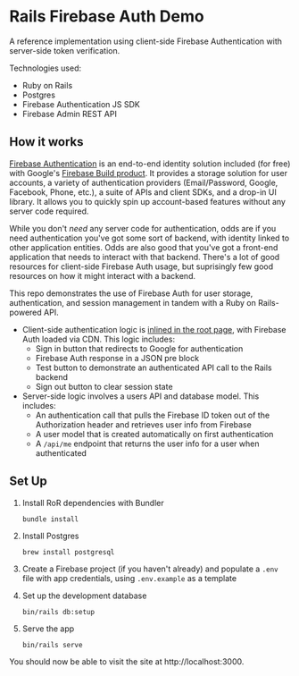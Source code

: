 # Rails Firebase Auth Demo

A reference implementation using client-side Firebase Authentication with server-side token verification.

Technologies used:
- Ruby on Rails
- Postgres
- Firebase Authentication JS SDK
- Firebase Admin REST API

## How it works

[Firebase Authentication](https://firebase.google.com/docs/auth) is an end-to-end identity solution included (for free) with Google's [Firebase Build product](https://firebase.google.com/products-build). It provides a storage solution for user accounts, a variety of authentication providers (Email/Password, Google, Facebook, Phone, etc.), a suite of APIs and client SDKs, and a drop-in UI library. It allows you to quickly spin up account-based features without any server code required.

While you don't _need_ any server code for authentication, odds are if you need authentication you've got some sort of backend, with identity linked to other application entities. Odds are also good that you've got a front-end application that needs to interact with that backend. There's a lot of good resources for client-side Firebase Auth usage, but suprisingly few good resources on how it might interact with a backend.

This repo demonstrates the use of Firebase Auth for user storage, authentication, and session management in tandem with a Ruby on Rails-powered API.

- Client-side authentication logic is [inlined in the root page](), with Firebase Auth loaded via CDN. This logic includes:
  - Sign in button that redirects to Google for authentication
  - Firebase Auth response in a JSON pre block
  - Test button to demonstrate an authenticated API call to the Rails backend
  - Sign out button to clear session state
- Server-side logic involves a users API and database model. This includes:
  - An authentication call that pulls the Firebase ID token out of the Authorization header and retrieves user info from Firebase
  - A user model that is created automatically on first authentication
  - A `/api/me` endpoint that returns the user info for a user when authenticated 
## Set Up

1. Install RoR dependencies with Bundler

    ```
    bundle install
    ```

2. Install Postgres

    ```
    brew install postgresql
    ```

3. Create a Firebase project (if you haven't already) and populate a `.env` file with app credentials, using `.env.example` as a template
4. Set up the development database

    ```
    bin/rails db:setup
    ```

5. Serve the app

    ```
    bin/rails serve
    ```

You should now be able to visit the site at http://localhost:3000.
